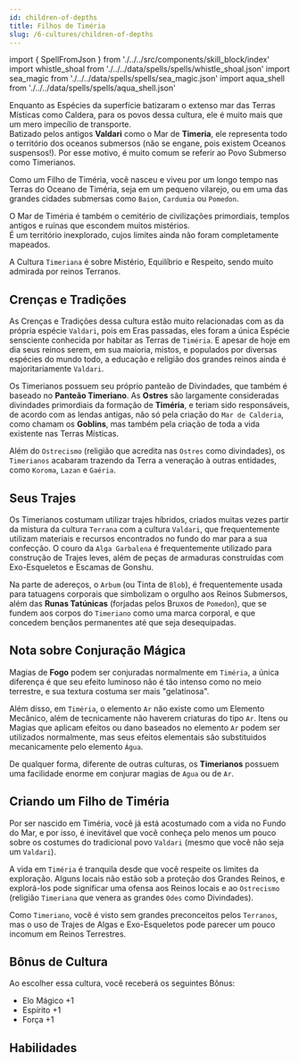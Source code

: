 ```yaml
---
id: children-of-depths
title: Filhos de Timéria
slug: /6-cultures/children-of-depths
---
```


import { SpellFromJson } from './../../src/components/skill_block/index'
import whistle_shoal from './../../data/spells/spells/whistle_shoal.json'
import sea_magic from './../../data/spells/spells/sea_magic.json'
import aqua_shell from './../../data/spells/spells/aqua_shell.json'

Enquanto as Espécies da superfície batizaram o extenso mar das Terras Místicas como Caldera, para os povos dessa cultura, ele é muito mais que um mero impecílio de transporte.<br/>
Batizado pelos antigos **Valdari** como o Mar de **Timeria**, ele representa todo o território dos oceanos submersos (não se engane, pois existem Oceanos suspensos!). Por esse motivo, é muito comum se referir ao Povo Submerso como Timerianos.

Como um Filho de Timéria, você nasceu e viveu por um longo tempo nas Terras do Oceano de Timéria, seja em um pequeno vilarejo, ou em uma das grandes cidades submersas como `Baion`, `Cardumia` ou `Pomedon`.

O Mar de Timéria é também o cemitério de civilizações primordiais, templos antigos e ruínas que escondem muitos mistérios.<br/>
É um território inexplorado, cujos limites ainda não foram completamente mapeados.

A Cultura `Timeriana` é sobre Mistério, Equilíbrio e Respeito, sendo muito admirada por reinos Terranos.

## Crenças e Tradições

As Crenças e Tradições dessa cultura estão muito relacionadas com as da própria espécie `Valdari`, pois em Eras passadas, eles foram a única Espécie sensciente conhecida por habitar as Terras de `Timéria`.
E apesar de hoje em dia seus reinos serem, em sua maioria, mistos, e populados por diversas espécies do mundo todo, a educação e religião dos grandes reinos ainda é majoritariamente `Valdari`.

Os Timerianos possuem seu próprio panteão de Divindades, que também é baseado no **Panteão Timeriano**.
As **Ostres** são largamente consideradas divindades primordiais da formação de **Timéria**, e teriam sido responsáveis, de acordo com as lendas antigas, não só pela criação do `Mar de Calderia`, como chamam os **Goblins**, mas também pela criação de toda a vida existente nas Terras Místicas.

Além do `Ostrecismo` (religião que acredita nas `Ostres` como divindades), os `Timerianos` acabaram trazendo da Terra a veneração à outras entidades, como `Koroma`, `Lazan` e `Gaéria`.

## Seus Trajes

Os Timerianos costumam utilizar trajes híbridos, criados muitas vezes partir da mistura da cultura `Terrana` com a cultura `Valdari`, que frequentemente utilizam materiais e recursos encontrados no fundo do mar para a sua confecção.
O couro da `Alga Garbalena` é frequentemente utilizado para construção de Trajes leves, além de peças de armaduras construídas com Exo-Esqueletos e Escamas de Gonshu.

Na parte de adereços, o `Arbum` (ou Tinta de `Blob`), é frequentemente usada para tatuagens corporais que simbolizam o orgulho aos Reinos Submersos, além das **Runas Tatúnicas** (forjadas pelos Bruxos de `Pomedon`), que se fundem aos corpos do `Timeriano` como uma marca corporal, e que concedem bençãos permanentes até que seja desequipadas.

## Nota sobre Conjuração Mágica

Magias de **Fogo** podem ser conjuradas normalmente em `Timéria`, a única diferença é que seu efeito luminoso não é tão intenso como no meio terrestre, e sua textura costuma ser mais "gelatinosa".

Além disso, em `Timéria`, o elemento `Ar` não existe como um Elemento Mecânico, além de tecnicamente não haverem criaturas do tipo `Ar`. Itens ou Magias que aplicam efeitos ou dano baseados no elemento `Ar` podem ser utilizados normalmente, mas seus efeitos elementais são substituidos mecanicamente pelo elemento `Água`.

De qualquer forma, diferente de outras culturas, os **Timerianos** possuem uma facilidade enorme em conjurar magias de `Agua` ou de `Ar`.

## Criando um Filho de Timéria

Por ser nascido em Timéria, você já está acostumado com a vida no Fundo do Mar, e por isso, é inevitável que você conheça pelo menos um pouco sobre os costumes do tradicional povo `Valdari` (mesmo que você não seja um `Valdari`).

A vida em `Timéria` é tranquila desde que você respeite os limites da exploração. Alguns locais não estão sob a proteção dos Grandes Reinos, e explorá-los pode significar uma ofensa aos Reinos locais e ao `Ostrecismo` (religião `Timeriana` que venera as grandes `Odes` como Divindades).

Como `Timeriano`, você é visto sem grandes preconceitos pelos `Terranos`, mas o uso de Trajes de Algas e Exo-Esqueletos pode parecer um pouco incomum em Reinos Terrestres.

## Bônus de Cultura

Ao escolher essa cultura, você receberá os seguintes Bônus:

- Elo Mágico +1
- Espírito +1
- Força +1

## Habilidades

<SpellFromJson spellData={whistle_shoal} />
<SpellFromJson spellData={sea_magic} />
<SpellFromJson spellData={aqua_shell} />
